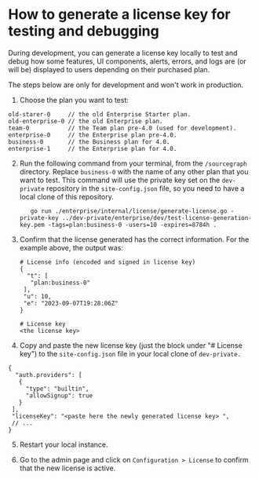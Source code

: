 # How to generate a license key for testing and debugging

During development, you can generate a license key locally to test and debug how some features, UI components, alerts, errors, and logs are (or will be) displayed to users depending on their purchased plan.

The steps below are only for development and won't work in production. 

1. Choose the plan you want to test:

````
old-starer-0     // the old Enterprise Starter plan.
old-enterprise-0 // the old Enterprise plan.
team-0           // the Team plan pre-4.0 (used for development).
enterprise-0     // the Enterprise plan pre-4.0.
business-0       // the Business plan for 4.0.
enterprise-1     // the Enterprise plan for 4.0.
````

2. Run the following command from your terminal, from the `/sourcegraph` directory. Replace `business-0` with the name of any other plan that you want to test. This command will use the private key set on the `dev-private` repository in the `site-config.json` file, so you need to have a local clone of this repository.

          go run ./enterprise/internal/license/generate-license.go -private-key ../dev-private/enterprise/dev/test-license-generation-key.pem -tags=plan:business-0 -users=10 -expires=8784h .

3. Confirm that the license generated has the correct information. For the example above, the output was: 

    ````
    # License info (encoded and signed in license key)
    {
      "t": [
       "plan:business-0"
     ],
     "u": 10,
     "e": "2023-09-07T19:28:06Z"
    }

    # License key
    <the license key> 
    ````

4. Copy and paste the new license key (just the block under "# License key") to the `site-config.json` file in your local clone of `dev-private.`

````
{
  "auth.providers": [
   {
     "type": "builtin",
     "allowSignup": true
   }
 ],
 "licenseKey": "<paste here the newly generated license key> ",
 // ... 
}
````

5. Restart your local instance. 

6. Go to the admin page and click on `Configuration > License` to confirm that the new license is active.
